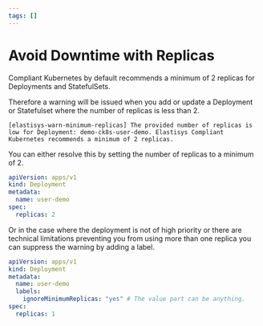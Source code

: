 ```yaml
---
tags: []
---
```


# Avoid Downtime with Replicas

Compliant Kubernetes by default recommends a minimum of 2 replicas for Deployments and StatefulSets.

Therefore a warning will be issued when you add or update a Deployment or Statefulset where the number of replicas is less than 2.

```console
[elastisys-warn-minimum-replicas] The provided number of replicas is low for Deployment: demo-ck8s-user-demo. Elastisys Compliant Kubernetes recommends a minimum of 2 replicas.
```

You can either resolve this by setting the number of replicas to a minimum of 2.

```yaml
apiVersion: apps/v1
kind: Deployment
metadata:
  name: user-demo
spec:
  replicas: 2
```

Or in the case where the deployment is not of high priority or there are technical limitations preventing you from using more than one replica you can suppress the warning by adding a label.

```yaml
apiVersion: apps/v1
kind: Deployment
metadata:
  name: user-demo
  labels:
    ignoreMinimumReplicas: "yes" # The value part can be anything.
spec:
  replicas: 1
```
